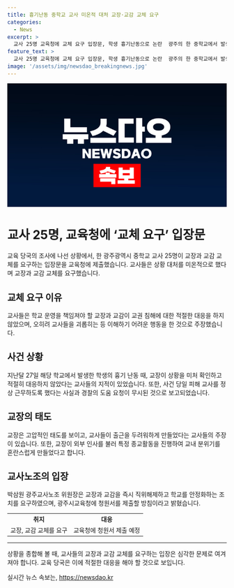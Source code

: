 ```yaml
---
title: 흉기난동 중학교 교사 미온적 대처 교장·교감 교체 요구
categories:
  - News
excerpt: >
  교사 25명 교육청에 교체 요구 입장문, 학생 흉기난동으로 논란  광주의 한 중학교에서 발생한 학생의 흉기 난동으로 교사 25명이 교장과 교감의 대처를 비판하며 교체를 요구했다. 교사들은 교장이 즉각 대응하지 않았다고 주장하며, 학부모 신고를 받은 경찰에 대한 정보를 알리지 않았다고 지적했다. 또한 교장이 고압적인 태도로 교내에서 특정 종교활동을 진행하기도 했다는 주장과 함께 교장 및 교감의 교체를 요구하는 이례적인 요청이다.
feature_text: >
  교사 25명 교육청에 교체 요구 입장문, 학생 흉기난동으로 논란  광주의 한 중학교에서 발생한 학생의 흉기 난동으로 교사 25명이 교장과 교감의 대처를 비판하며 교체를 요구했다. 교사들은 교장이 즉각 대응하지 않았다고 주장하며, 학부모 신고를 받은 경찰에 대한 정보를 알리지 않았다고 지적했다. 또한 교장이 고압적인 태도로 교내에서 특정 종교활동을 진행하기도 했다는 주장과 함께 교장 및 교감의 교체를 요구하는 이례적인 요청이다.
image: '/assets/img/newsdao_breakingnews.jpg'
---
```


<p><img src="/assets/img/newsdao_breakingnews.jpg" alt="implanttips 속보" /></p>

<h1>교사 25명, 교육청에 ‘교체 요구’ 입장문</h1>

<p data-ke-size="size16">교육 당국의 조사에 나선 상황에서, 한 광주광역시 중학교 교사 25명이 교장과 교감 교체를 요구하는 입장문을 교육청에 제출했습니다. 교사들은 상황 대처를 미온적으로 했다며 교장과 교감 교체를 요구했습니다.</p>

<h2 data-ke-size="size26">교체 요구 이유</h2>

<p data-ke-size="size16">교사들은 학교 운영을 책임져야 할 교장과 교감이 교권 침해에 대한 적절한 대응을 하지 않았으며, 오히려 교사들을 괴롭히는 등 이해하기 어려운 행동을 한 것으로 주장했습니다.</p>

<h2 data-ke-size="size26">사건 상황</h2>

<p data-ke-size="size16">지난달 27일 해당 학교에서 발생한 학생의 흉기 난동 때, 교장이 상황을 미처 확인하고 적절히 대응하지 않았다는 교사들의 지적이 있었습니다. 또한, 사건 당일 피해 교사를 정상 근무하도록 했다는 사실과 경찰의 도움 요청이 무시된 것으로 보고되었습니다.</p>

<h2 data-ke-size="size26">교장의 태도</h2>

<p data-ke-size="size16">교장은 고압적인 태도를 보이고, 교사들이 출근을 두려워하게 만들었다는 교사들의 주장이 있습니다. 또한, 교장이 외부 인사를 불러 특정 종교활동을 진행하여 교내 분위기를 혼란스럽게 만들었다고 합니다.</p>

<h2 data-ke-size="size26">교사노조의 입장</h2>

<p data-ke-size="size16">박삼원 광주교사노조 위원장은 교장과 교감을 즉시 직위해제하고 학교를 안정화하는 조치를 요구하였으며, 광주시교육청에 청원서를 제출할 방침이라고 밝혔습니다.</p>

<table>
    <tr>
        <td style="text-align: center; height: 17px;"><b>취지</b></td>
        <td style="text-align: center; height: 17px;"><b>대응</b></td>
    </tr>
    <tr>
        <td style="text-align: center; height: 17px;">교장, 교감 교체를 요구</td>
        <td style="text-align: center; height: 17px;">교육청에 청원서 제출 예정</td>
    </tr>
</table>

<hr>

<p data-ke-size="size16">상황을 종합해 볼 때, 교사들의 교장과 교감 교체를 요구하는 입장은 심각한 문제로 여겨져야 합니다. 교육 당국은 이에 적절한 대응을 해야 할 것으로 보입니다.</p>
실시간 뉴스 속보는, <a href="https://newsdao.kr" rel="dofollow">https://newsdao.kr</a>


